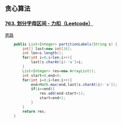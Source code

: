 ## 贪心算法

### [763. 划分字母区间 - 力扣（Leetcode）](https://leetcode.cn/problems/partition-labels/description/)

[思路](https://leetcode.cn/problems/partition-labels/solutions/455703/hua-fen-zi-mu-qu-jian-by-leetcode-solution/)

```java
    public List<Integer> partitionLabels(String s) {
        int[] last=new int[26];
        int len=s.length();
        for(int i=0;i<len;i++){
            last[s.charAt(i)-'a']=i;
        }
        List<Integer> res=new ArrayList();
        int start=0,end=0;
        for(int i=0;i<len;i++){
            end=Math.max(end,last[s.charAt(i)-'a']);
            if(i==end){
                res.add(end-start+1);
                start=end+1;
            }
        }
        return res;
    }
```

